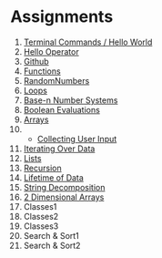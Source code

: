 # Assignments

1. [Terminal Commands / Hello World](./TerminalCommands)
2. [Hello Operator](./HelloOperator)
3. [Github](./Github)
4. [Functions](./Functions)
5. [RandomNumbers](./RandomNumbers)
6. [Loops](./Loops) 
7. [Base-n Number Systems](./BaseNSystems)
8. [Boolean Evaluations](./BooleanEvaluation)
9. [Arrays](./Arrays) 
9. * [Collecting User Input](./UserInput)
10. [Iterating Over Data](./IteratingData) 
11. [Lists](./Lists) 
12. [Recursion](./Recursion)
13. [Lifetime of Data](./Scope) 
14. [String Decomposition](./StringDecomposition) 
15. [2 Dimensional Arrays](./2DArrays)
16. Classes1
17. Classes2
18. Classes3
19. Search & Sort1
20. Search & Sort2
